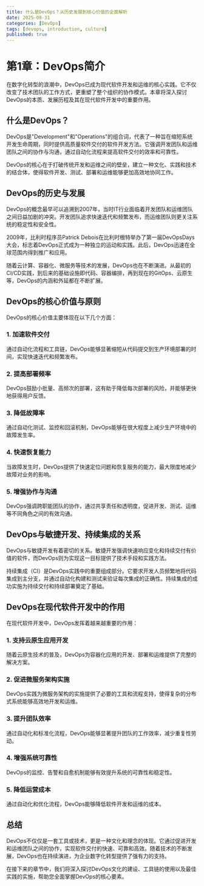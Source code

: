 ```yaml
---
title: 什么是DevOps？从历史发展到核心价值的全面解析
date: 2025-08-31
categories: [DevOps]
tags: [devops, introduction, culture]
published: true
---
```


# 第1章：DevOps简介

在数字化转型的浪潮中，DevOps已成为现代软件开发和运维的核心实践。它不仅改变了技术团队的工作方式，更重塑了整个组织的协作模式。本章将深入探讨DevOps的本质、发展历程及其在现代软件开发中的重要作用。

## 什么是DevOps？

DevOps是"Development"和"Operations"的组合词，代表了一种旨在缩短系统开发生命周期，同时提供高质量软件交付的软件开发方法。它强调开发团队和运维团队之间的协作与沟通，通过自动化流程来提高软件交付的效率和可靠性。

DevOps的核心在于打破传统开发和运维之间的壁垒，建立一种文化、实践和技术的结合体，使得软件开发、测试、部署和运维能够更加高效地协同工作。

## DevOps的历史与发展

DevOps的概念最早可以追溯到2007年，当时IT行业面临着开发团队和运维团队之间日益加剧的冲突。开发团队追求快速迭代和频繁发布，而运维团队则更关注系统的稳定性和安全性。

2009年，比利时程序员Patrick Debois在比利时根特举办了第一届DevOpsDays大会，标志着DevOps正式成为一种独立的运动和实践。此后，DevOps迅速在全球范围内得到推广和应用。

随着云计算、容器化、微服务等技术的发展，DevOps也在不断演进。从最初的CI/CD实践，到后来的基础设施即代码、容器编排，再到现在的GitOps、云原生等，DevOps的内涵和外延都在不断扩展。

## DevOps的核心价值与原则

DevOps的核心价值主要体现在以下几个方面：

### 1. 加速软件交付
通过自动化流程和工具链，DevOps能够显著缩短从代码提交到生产环境部署的时间，实现快速迭代和频繁发布。

### 2. 提高部署频率
DevOps鼓励小批量、高频次的部署，这有助于降低每次部署的风险，并能够更快地获得用户反馈。

### 3. 降低故障率
通过自动化测试、监控和回滚机制，DevOps能够在很大程度上减少生产环境中的故障发生率。

### 4. 快速恢复能力
当故障发生时，DevOps提供了快速定位问题和恢复服务的能力，最大限度地减少故障对业务的影响。

### 5. 增强协作与沟通
DevOps强调跨职能团队的协作，通过共享责任和透明度，促进开发、测试、运维等不同角色之间的有效沟通。

## DevOps与敏捷开发、持续集成的关系

DevOps与敏捷开发有着密切的关系。敏捷开发强调快速响应变化和持续交付有价值的软件，而DevOps则为实现这一目标提供了技术手段和实践方法。

持续集成（CI）是DevOps实践中的重要组成部分。它要求开发人员频繁地将代码集成到主分支，并通过自动化构建和测试来验证每次集成的正确性。持续集成的成功实施为持续交付和持续部署奠定了基础。

## DevOps在现代软件开发中的作用

在现代软件开发中，DevOps发挥着越来越重要的作用：

### 1. 支持云原生应用开发
随着云原生技术的普及，DevOps为容器化应用的开发、部署和运维提供了完整的解决方案。

### 2. 促进微服务架构实施
DevOps实践为微服务架构的实施提供了必要的工具和流程支持，使得复杂的分布式系统能够高效地开发和运维。

### 3. 提升团队效率
通过自动化和标准化流程，DevOps能够显著提升团队的工作效率，减少重复性劳动。

### 4. 增强系统可靠性
DevOps的监控、告警和自愈机制能够有效提升系统的可靠性和稳定性。

### 5. 降低运营成本
通过自动化和优化流程，DevOps能够降低软件开发和运维的成本。

## 总结

DevOps不仅仅是一套工具或技术，更是一种文化和理念的体现。它通过促进开发和运维团队之间的协作，实现软件交付的快速、可靠和高效。随着技术的不断发展，DevOps也在持续演进，为企业数字化转型提供了强有力的支持。

在接下来的章节中，我们将深入探讨DevOps文化的建设、工具链的使用以及最佳实践的实施，帮助您全面掌握DevOps的核心要素。